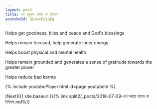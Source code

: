 ```yaml
---
layout: post
title: ওম সুমুখযা নামায গা টাইমস
youtubeId: QLxwvEzjqEg
---
```

 
 
Helps get goodness, bliss and peace and God's blessings
 
Helps remain focused, help generate inner energy 
 
Helps boost physical and mental health 
 
Helps remain grounded and generates a sense of gratitude towards the greater power 
 
Helps reduce bad karma
 
 
 
 


{% include youtubePlayer.html id=page.youtubeId %}
 
[Next]({{ site.baseurl }}{% link  split2/_posts/2018-07-29-ওম  সরায়া  নামায গা টাইমস.md%})
 
